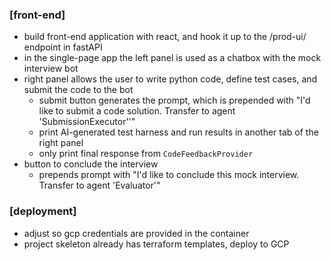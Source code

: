 ### [front-end]
- build front-end application with react, and hook it up to the /prod-ui/ endpoint in fastAPI
- in the single-page app the left panel is used as a chatbox with the mock interview bot
- right panel allows the user to write python code, define test cases, and submit the code to the bot
  - submit button generates the prompt, which is prepended with "I'd like to submit a code solution. Transfer to agent 'SubmissionExecutor''"
  - print AI-generated test harness and run results in another tab of the right panel
  - only print final response from `CodeFeedbackProvider`
- button to conclude the interview
  - prepends prompt with "I'd like to conclude this mock interview. Transfer to agent 'Evaluator'"

### [deployment]
- adjust so gcp credentials are provided in the container
- project skeleton already has terraform templates, deploy to GCP
